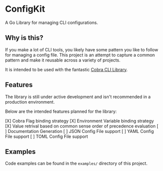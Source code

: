 # ConfigKit

A Go Library for managing CLI configurations.

## Why is this?

If you make a lot of CLI tools, you likely have some pattern you like to follow for managing a config file.
This project is an attempt to capture a common pattern and make it reusable across a variety of projects.

It is intended to be used with the fantastic [Cobra CLI Library](https://github.com/spf13/cobra).

## Features

The library is still under active development and isn't recommended in a production environment.

Below are the intended features planned for the library:

[X] Cobra Flag binding strategy
[X] Environment Variable binding strategy
[X] Value retrival based on common sense order of precedence evaluation
[ ] Documentation Generation
[ ] JSON Config File support
[ ] YAML Config File support
[ ] TOML Config File support

## Examples

Code examples can be found in the `examples/` directory of this project.
